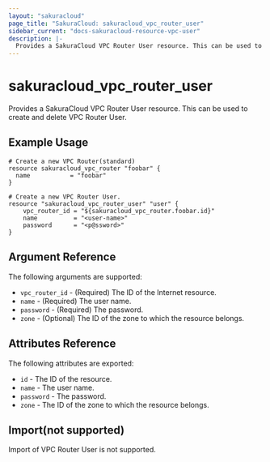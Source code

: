 ```yaml
---
layout: "sakuracloud"
page_title: "SakuraCloud: sakuracloud_vpc_router_user"
sidebar_current: "docs-sakuracloud-resource-vpc-user"
description: |-
  Provides a SakuraCloud VPC Router User resource. This can be used to create and delete VPC Router User.
---
```


# sakuracloud\_vpc\_router\_user

Provides a SakuraCloud VPC Router User resource. This can be used to create and delete VPC Router User.

## Example Usage

```hcl
# Create a new VPC Router(standard)
resource sakuracloud_vpc_router "foobar" {
  name           = "foobar"
}

# Create a new VPC Router User.
resource "sakuracloud_vpc_router_user" "user" {
    vpc_router_id = "${sakuracloud_vpc_router.foobar.id}"
    name          = "<user-name>"
    password      = "<p@ssword>"
}
```

## Argument Reference

The following arguments are supported:

* `vpc_router_id` - (Required) The ID of the Internet resource.
* `name` - (Required) The user name.
* `password` - (Required) The password.
* `zone` - (Optional) The ID of the zone to which the resource belongs.

## Attributes Reference

The following attributes are exported:

* `id` - The ID of the resource.
* `name` - The user name.
* `password` - The password.
* `zone` - The ID of the zone to which the resource belongs.

## Import(not supported)

Import of VPC Router User is not supported.
